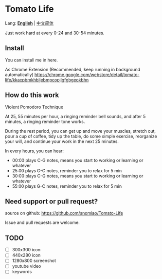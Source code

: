 # Tomato Life

Lang: __[English](README.md)__ | [中文简体](README_zh-CN.MD)

Just work hard at every 0-24 and 30-54 minutes.

## Install

You can install me in here.

As Chrome Extension (Recommended, keep running in background automatically)
https://chrome.google.com/webstore/detail/tomato-life/kkacpbmkhbljebmpcopjlgfgbgeokbhn

## How do this work

Violent Pomodoro Technique

At 25, 55 minutes per hour, a ringing reminder bell sounds, and after 5 minutes, a ringing reminder tone works.

During the rest period, you can get up and move your muscles, stretch out, pour a cup of coffee, tidy up the table, do some simple exercise, reorganize your will, and continue your work in the next 25 minutes.

In every hours, you can hear:
- 00:00 plays C-G notes, means you start to working or learning or whatever
- 25:00 plays G-C notes, reminder you to relax for 5 min
- 30:00 plays C-G notes, means you start to working or learning or whatever
- 55:00 plays G-C notes, reminder you to relax for 5 min

## Need support or pull request?

source on github:
https://github.com/snomiao/Tomato-Life

Issue and pull requests are welcome.

## TODO

- [ ] 300x300 icon
- [ ] 440x280 icon
- [ ] 1280x800 screenshot
- [ ] youtube video
- [ ] keywords